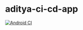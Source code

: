 # aditya-ci-cd-app
[![Android CI](https://github.com/vm-aditya-anand/aditya-ci-cd-app/actions/workflows/android.yml/badge.svg?branch=master)](https://github.com/vm-aditya-anand/aditya-ci-cd-app/actions/workflows/android.yml)
